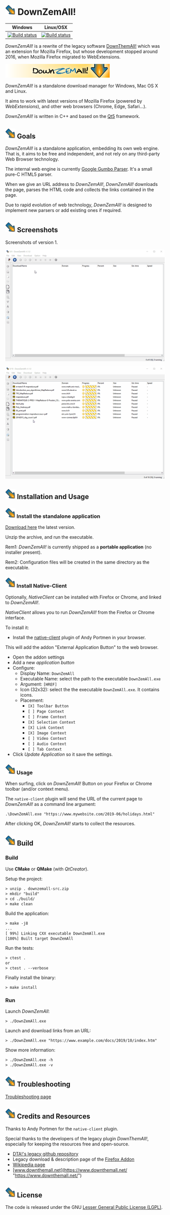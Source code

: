 # ![logo](/src/icons/logo/dza_32x32.png) DownZemAll!

| Windows | Linux/OSX |
|---------|-----------|
| [![Build status](https://ci.appveyor.com/api/projects/status/l9g9iegiugv72k23?svg=true)](https://ci.appveyor.com/project/setvisible/downzemall) | [![Build status](https://api.travis-ci.org/setvisible/DownZemAll.svg?branch=master)](https://travis-ci.org/setvisible/DownZemAll) |


*DownZemAll!* is a rewrite of the legacy software [DownThemAll!](https://en.wikipedia.org/wiki/DownThemAll! "https://en.wikipedia.org/wiki/DownThemAll!") which was an extension for Mozilla Firefox, but whose development stopped around 2016, when Mozilla Firefox migrated to WebExtensions.

![logo](/src/icons/menu/logo.png)

*DownZemAll!* is a standalone download manager for Windows, Mac OS X and Linux. 

It aims to work with latest versions of Mozilla Firefox (powered by *WebExtensions*), and other web browsers (Chrome, Edge, Safari...). 

*DownZemAll!* is written in C++ and based on the [Qt5](https://www.qt.io/ "https://www.qt.io/") framework.


## ![logo](/src/icons/logo/dza_32x32.png) Goals

*DownZemAll!* is a standalone application, embedding its own web engine. That is, it aims to be free and independent, and not rely on any third-party Web Browser technology.

The internal web engine is currently [Google Gumbo Parser](https://github.com/google/gumbo-parser "https://github.com/google/gumbo-parser"). It's a small pure-C HTML5 parser.

When we give an URL address to *DownZemAll!*, *DownZemAll!* downloads the page, parses the HTML code and collects the links contained in the page.

Due to rapid evolution of web technology, *DownZemAll!* is designed to implement new parsers or add existing ones if required.



## ![logo](/src/icons/logo/dza_32x32.png) Screenshots

Screenshots of version 1.

![anim_01](/screenshots/anim_01.gif)

![anim_02](/screenshots/anim_02.gif)


## ![logo](/src/icons/logo/dza_32x32.png) Installation and Usage

### ![logo](/src/icons/logo/dza_32x32.png) Install the standalone application

[Download here](https://github.com/setvisible/DownZemAll/releases "https://github.com/setvisible/DownZemAll/releases") the latest version.

Unzip the archive, and run the executable.

Rem1: *DownZemAll!* is currently shipped as a **portable application** (no installer present).

Rem2: Configuration files will be created in the same directory as the executable.


### ![logo](/src/icons/logo/dza_32x32.png) Install Native-Client

Optionally, *NativeClient* can be installed with Firefox or Chrome, and linked to *DownZemAll!*.

*NativeClient* allows you to run *DownZemAll!* from the Firefox or Chrome interface.

To install it:

 - Install the [native-client](https://github.com/andy-portmen/native-client "https://github.com/andy-portmen/native-client") plugin of Andy Portmen in your browser.

This will add the addon "External Application Button" to the web browser.

 - Open the addon settings 
 - Add a new *application button*
 - Configure:
	 - Display Name: `DownZemAll`
	 - Executable Name: select the path to the executable `DownZemAll.exe` 
	 - Argument: `[HREF]`
     - Icon (32x32): select the the executable `DownZemAll.exe`. It contains icons.
	 - Placement:
		 - `[X] Toolbar Button` 
		 - `[ ] Page Context`
		 - `[ ] Frame Context`
		 - `[X] Selection Context`
		 - `[X] Link Context`
		 - `[X] Image Context`
		 - `[ ] Video Context`
		 - `[ ] Audio Context`
		 - `[ ] Tab Context`
 - Click *Update Application* so it save the settings.



### ![logo](/src/icons/logo/dza_32x32.png) Usage

When surfing, click on *DownZemAll!* Button on your Firefox or Chrome toolbar (and/or context menu). 

The `native-client` plugin will send the URL of the current page to *DownZemAll!* as a command line argument:

	.\DownZemAll.exe "https://www.mywebsite.com/2019-06/holidays.html"

After clicking OK, *DownZemAll!* starts to collect the resources.


## ![logo](/src/icons/logo/dza_32x32.png) Build

### Build

Use **CMake** or **QMake** (with *QtCreator*).

Setup the project:

	> unzip . downzemall-src.zip
	> mkdir "build"
	> cd ./build/
	> make clean


Build the application:

	> make -j8
	...
	[ 99%] Linking CXX executable DownZemAll.exe
	[100%] Built target DownZemAll


Run the tests:

	> ctest .
	or
	> ctest . --verbose


Finally install the binary:

	> make install


### Run

Launch *DownZemAll*:

	> ./DownZemAll.exe


Launch and download links from an URL:

	> ./DownZemAll.exe "https://www.example.com/docs/2019/10/index.htm"


Show more information:

	> ./DownZemAll.exe -h
	> ./DownZemAll.exe -v


## ![logo](/src/icons/logo/dza_32x32.png) Troubleshooting

[Troubleshooting page](TROUBLESHOOTING.md "TROUBLESHOOTING.md")


## ![logo](/src/icons/logo/dza_32x32.png) Credits and Resources

Thanks to Andy Portmen for the `native-client` plugin.

Special thanks to the developers of the legacy plugin *DownThemAll!*, especially for keeping the resources free and open-source. 

 - [DTA!'s legacy github repository](https://github.com/downthemall/downthemall "https://github.com/downthemall/downthemall")
 - Legacy download & description page of the [Firefox Addon](https://addons.mozilla.org/en-US/firefox/addon/downthemall/ "https://addons.mozilla.org/en-US/firefox/addon/downthemall/")
 - [Wikipedia page](https://en.wikipedia.org/wiki/DownThemAll! "https://en.wikipedia.org/wiki/DownThemAll!") 
 - [www.downthemall.net](https://www.downthemall.net/ "https://www.downthemall.net/")


## ![logo](/src/icons/logo/dza_32x32.png) License

The code is released under the GNU [Lesser General Public License (LGPL)](LICENSE "LICENSE").
